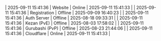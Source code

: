 | 2025-09-11 15:41:36 | Website | Online | 2025-09-11 15:41:33 |
| 2025-09-11 15:41:36 | Registration | Offline | 2025-09-09 16:40:23 |
| 2025-09-11 15:41:36 | Auth Server | Offline | 2025-08-18 09:33:31 |
| 2025-09-11 15:41:36 | Kezan (PvE) | Offline | 2025-08-03 17:58:02 |
| 2025-09-11 15:41:36 | Gurubashi (PvP) | Offline | 2025-08-23 21:44:06 |
| 2025-09-11 15:41:36 | Cloudflare | Online | 2025-09-11 15:41:33 |
